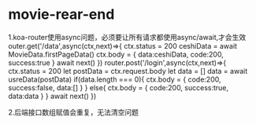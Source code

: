 # movie-rear-end
1.koa-router使用async问题，必须要让所有请求都使用async/await,才会生效
outer.get('/data',async(ctx,next)=>{
     ctx.status = 200
     ceshiData = await MovieData.firstPageData()
     ctx.body = {
       data:ceshiData,
       code:200,
       success:true
     }
     await next()
})
router.post('/login',async(ctx,next)=>{
     ctx.status = 200
     let postData = ctx.request.body
     let data = []
     data = await usreData(postData)
     if(data.length === 0){
       ctx.body = {
         code:200,
         success:false,
         data:[]
       }
     }
     else{
       ctx.body = {
        code:200,
        success:true,
        data:data
       }
     }
     await next()
})

2.后端接口数组赋值会重复，无法清空问题
